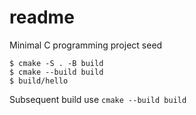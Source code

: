 # readme

Minimal C programming project seed

```
$ cmake -S . -B build
$ cmake --build build
$ build/hello
```

Subsequent build use `cmake --build build`
